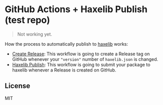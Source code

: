 # GitHub Actions + Haxelib Publish (test repo)

> Not working yet.

How the process to automatically publish to [haxelib](https://lib.haxe.org/) works:

- [Create Release](.github/workflows/create-release.yml): This workflow is going to create a Release tag on GitHub whenever your `"version"` number of `haxelib.json` is changed.
- [Haxelib Publish](.github/workflows/haxelib-publish.yml): This workflow is going to submit your package to haxelib whenever a Release is created on GitHub.


## License

MIT